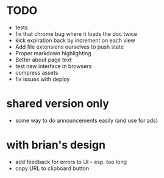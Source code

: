 # TODO
* tests
* fix that chrome bug where it loads the doc twice
* kick expiration back by increment on each view
* Add file extensions ourselves to push state
* Proper markdown highlighting
* Better about page text
* test new interface in browsers
* compress assets
* fix issues with deploy


# shared version only
* some way to do announcements easily (and use for ads)


# with brian's design
* add feedback for errors to UI - esp. too long
* copy URL to clipboard button
